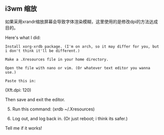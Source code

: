 ## i3wm 缩放

如果采用xrandr缩放屏幕会导致字体渲染模糊，这里使用的是修改dpi的方法达成目的。

Here's what I did:

    Install xorg-xrdb package. (I'm on arch, so it may differ for you, but i don't think it'll be different.)

    Make a .Xresources file in your home directory.

    Open the file with nano or vim. (Or whatever text editor you wanna use.)

    Paste this in:

(Xft.dpi: 120)

Then save and exit the editor.

5. Run this command: (xrdb ~/.Xresources)

6. Log out, and log back in. (Or just reboot; i think its safer.)

Tell me if it works!
